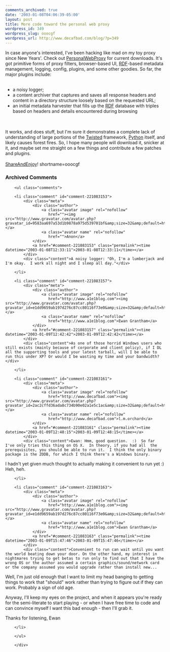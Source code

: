```yaml
---
comments_archived: true
date: '2003-01-08T04:06:39-05:00'
layout: post
title: More code toward the personal web proxy
wordpress_id: 349
wordpress_slug: ooocgf
wordpress_url: http://www.decafbad.com/blog/?p=349
---
```

In case anyone's interested, I've been hacking like mad on my toy proxy since New Years'.  Check out <a href="http://www.decafbad.com/twiki/bin/view/Main/PersonalWebProxy">PersonalWebProxy</a> for current downloads.  It's got primitive forms of proxy filters, browser-based UI, <a href="http://www.decafbad.com/twiki/bin/view/Main/RDF">RDF</a>-based metadata management, logging, config, plugins, and some other goodies.  So far, the major plugins include:
<br /><br />
<ul>
<li> a noisy logger;
</li>
<li> a content archiver that captures and saves all response headers and content in a directory structure loosely based on the requested URL;
</li>
<li> an initial metadata harvester that fills up the <a href="http://www.decafbad.com/twiki/bin/view/Main/RDF">RDF</a> database with triples based on headers and details encountered during browsing
</li>
</ul>
<br /><br />
It works, and does stuff, but I'm sure it demonstrates a complete lack of understanding of large portions of the <a href="http://www.decafbad.com/twiki/bin/view/Main/Twisted">Twisted</a> framework, <a href="http://www.decafbad.com/twiki/bin/view/Main/Python">Python</a> itself, and likely causes forest fires.  So, I hope many people will download it, snicker at it, and maybe set me straight on a few things and contribute a few patches and plugins.
<br /><br />
<a href="http://www.decafbad.com/twiki/bin/view/Main/ShareAndEnjoy">ShareAndEnjoy</a>!
<!--more-->
shortname=ooocgf

<div id="comments" class="comments archived-comments">
            <h3>Archived Comments</h3>
            
        <ul class="comments">
            
        <li class="comment" id="comment-221083153">
            <div class="meta">
                <div class="author">
                    <a class="avatar image" rel="nofollow" 
                       href=""><img src="http://www.gravatar.com/avatar.php?gravatar_id=9583aa697a53d1b9878a975d539701bf&amp;size=32&amp;default=http://mediacdn.disqus.com/1320279820/images/noavatar32.png"/></a>
                    <a class="avatar name" rel="nofollow" 
                       href="">Anon</a>
                </div>
                <a href="#comment-221083153" class="permalink"><time datetime="2003-01-08T12:33:11">2003-01-08T12:33:11</time></a>
            </div>
            <div class="content">A noisy logger: "Oh, I'm a lumberjack and I'm okay.  I work all night and I sleep all day."</div>
            
        </li>
    
        <li class="comment" id="comment-221083157">
            <div class="meta">
                <div class="author">
                    <a class="avatar image" rel="nofollow" 
                       href="http://www.a1e1blog.com"><img src="http://www.gravatar.com/avatar.php?gravatar_id=e1dd9659ab197d276c87cc80116f73e0&amp;size=32&amp;default=http://mediacdn.disqus.com/1320279820/images/noavatar32.png"/></a>
                    <a class="avatar name" rel="nofollow" 
                       href="http://www.a1e1blog.com">Ewan Grantham</a>
                </div>
                <a href="#comment-221083157" class="permalink"><time datetime="2003-01-09T12:42:42">2003-01-09T12:42:42</time></a>
            </div>
            <div class="content">As one of those horrid Windows users who still exists (mainly because of corporate and client policy), if I DL all the supporting tools and your latest tarball, will I be able to run this under XP? Or would I be wasting my time and your bandwidth?</div>
            
        </li>
    
        <li class="comment" id="comment-221083161">
            <div class="meta">
                <div class="author">
                    <a class="avatar image" rel="nofollow" 
                       href="http://www.decafbad.com"><img src="http://www.gravatar.com/avatar.php?gravatar_id=2ac2cffd36ada8c734b90e02a1e5c1ac&amp;size=32&amp;default=http://mediacdn.disqus.com/1320279820/images/noavatar32.png"/></a>
                    <a class="avatar name" rel="nofollow" 
                       href="http://www.decafbad.com">l.m.orchard</a>
                </div>
                <a href="#comment-221083161" class="permalink"><time datetime="2003-01-09T12:48:15">2003-01-09T12:48:15</time></a>
            </div>
            <div class="content">Ewan: Hmm, good question.  :)  So far I've only tries this thing on OS X.  In theory, if you had all  the prerequisites, you should be able to run it.  I think the only binary package is the ZODB, for which I think there's a Windows binary.

I hadn't yet given much thought to actually making it convenient to run yet  :)  Heh, heh.</div>
            
        </li>
    
        <li class="comment" id="comment-221083163">
            <div class="meta">
                <div class="author">
                    <a class="avatar image" rel="nofollow" 
                       href="http://www.a1e1blog.com"><img src="http://www.gravatar.com/avatar.php?gravatar_id=e1dd9659ab197d276c87cc80116f73e0&amp;size=32&amp;default=http://mediacdn.disqus.com/1320279820/images/noavatar32.png"/></a>
                    <a class="avatar name" rel="nofollow" 
                       href="http://www.a1e1blog.com">Ewan Grantham</a>
                </div>
                <a href="#comment-221083163" class="permalink"><time datetime="2003-01-09T15:47:46">2003-01-09T15:47:46</time></a>
            </div>
            <div class="content">Convenient to run can wait until you want the world beating down your door. On the other hand, my interest in nightmares trying to get betas to run only to find out that I have the wrong OS or the author assumed a certain graphics/sound/network card or the company assumed you would upgrade rather than install new...

Well, I'm just old enough that I want to limit my head banging to getting things to work that "should" work rather than trying to figure out if they can work. Probably a sign of old age.

Anyway, I'll keep my eyes on the project, and when it appears you're ready for the semi-literate to start playing - or when I have free time to code and can convince myself I want this bad enough - then I'll grab it.

Thanks for listening,
Ewan</div>
            
        </li>
    
        </ul>
    
        </div>
    